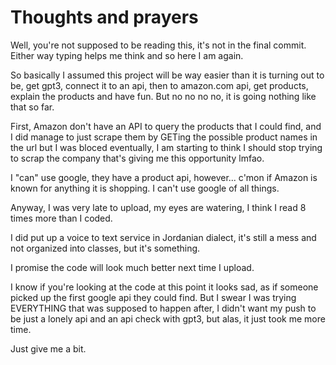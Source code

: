 # Thoughts and prayers

Well, you're not supposed to be reading this, it's not in the final commit. Either way typing helps me think and so here I am again.

So basically I assumed this project will be way easier than it is turning out to be, get gpt3, connect it to an api, then to amazon.com api, get products, explain the products and have fun. But no no no no, it is going nothing like that so far.

First, Amazon don't have an API to query the products that I could find, and I did manage to just scrape them by GETing the possible product names in the url but I was bloced eventually, I am starting to think I should stop trying to scrap the company that's giving me this opportunity lmfao.

I "can" use google, they have a product api, however... c'mon if Amazon is known for anything it is shopping. I can't use google of all things.

Anyway, I was very late to upload, my eyes are watering, I think I read 8 times more than I coded.

I did put up a voice to text service in Jordanian dialect, it's still a mess and not organized into classes, but it's something.

I promise the code will look much better next time I upload.

I know if you're looking at the code at this point it looks sad, as if someone picked up the first google api they could find. But I swear I was trying EVERYTHING that was supposed to happen after, I didn't want my push to be just a lonely api and an api check with gpt3, but alas, it just took me more time.

Just give me a bit.
